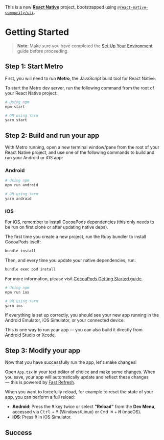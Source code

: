 This is a new [**React Native**](https://reactnative.dev) project, bootstrapped using [`@react-native-community/cli`](https://github.com/react-native-community/cli).

# Getting Started

> **Note**: Make sure you have completed the [Set Up Your Environment](https://reactnative.dev/docs/set-up-your-environment) guide before proceeding.

## Step 1: Start Metro

First, you will need to run **Metro**, the JavaScript build tool for React Native.

To start the Metro dev server, run the following command from the root of your React Native project:

```sh
# Using npm
npm start

# OR using Yarn
yarn start
```

## Step 2: Build and run your app

With Metro running, open a new terminal window/pane from the root of your React Native project, and use one of the following commands to build and run your Android or iOS app:

### Android

```sh
# Using npm
npm run android

# OR using Yarn
yarn android
```

### iOS

For iOS, remember to install CocoaPods dependencies (this only needs to be run on first clone or after updating native deps).

The first time you create a new project, run the Ruby bundler to install CocoaPods itself:

```sh
bundle install
```

Then, and every time you update your native dependencies, run:

```sh
bundle exec pod install
```

For more information, please visit [CocoaPods Getting Started guide](https://guides.cocoapods.org/using/getting-started.html).

```sh
# Using npm
npm run ios

# OR using Yarn
yarn ios
```

If everything is set up correctly, you should see your new app running in the Android Emulator, iOS Simulator, or your connected device.

This is one way to run your app — you can also build it directly from Android Studio or Xcode.

## Step 3: Modify your app

Now that you have successfully run the app, let's make changes!

Open `App.tsx` in your text editor of choice and make some changes. When you save, your app will automatically update and reflect these changes — this is powered by [Fast Refresh](https://reactnative.dev/docs/fast-refresh).

When you want to forcefully reload, for example to reset the state of your app, you can perform a full reload:

- **Android**: Press the <kbd>R</kbd> key twice or select **"Reload"** from the **Dev Menu**, accessed via <kbd>Ctrl</kbd> + <kbd>M</kbd> (Windows/Linux) or <kbd>Cmd ⌘</kbd> + <kbd>M</kbd> (macOS).
- **iOS**: Press <kbd>R</kbd> in iOS Simulator.

## Success

